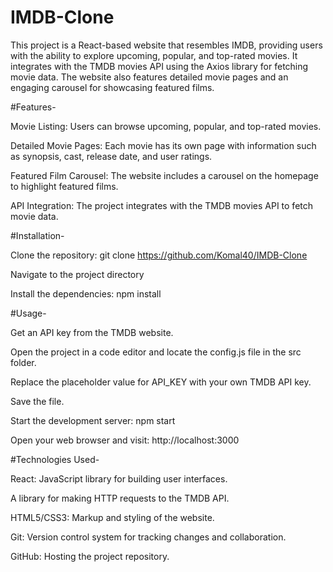 # IMDB-Clone

This project is a React-based website that resembles IMDB, providing users with the ability to explore upcoming, popular, and top-rated movies. It integrates with the TMDB movies API using the Axios library for fetching movie data. The website also features detailed movie pages and an engaging carousel for showcasing featured films.

#Features-

Movie Listing: Users can browse upcoming, popular, and top-rated movies.

Detailed Movie Pages: Each movie has its own page with information such as synopsis, cast, release date, and user ratings.

Featured Film Carousel: The website includes a carousel on the homepage to highlight featured films.

API Integration: The project integrates with the TMDB movies API to fetch movie data.

#Installation-

Clone the repository: git clone https://github.com/Komal40/IMDB-Clone

Navigate to the project directory

Install the dependencies: npm install

#Usage-

Get an API key from the TMDB website.

Open the project in a code editor and locate the config.js file in the src folder.

Replace the placeholder value for API_KEY with your own TMDB API key.

Save the file.

Start the development server: npm start

Open your web browser and visit: http://localhost:3000

#Technologies Used-

React: JavaScript library for building user interfaces.

A library for making HTTP requests to the TMDB API.

HTML5/CSS3: Markup and styling of the website.

Git: Version control system for tracking changes and collaboration.

GitHub: Hosting the project repository.

